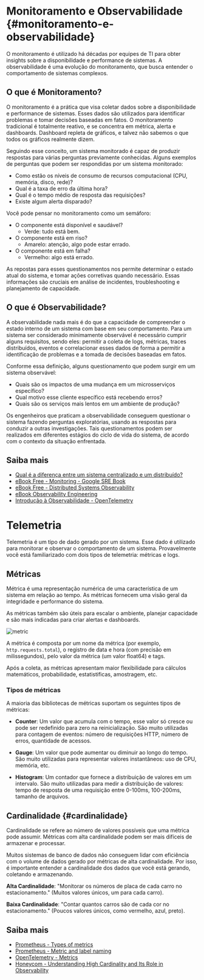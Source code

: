 # Monitoramento e Observabilidade {#monitoramento-e-observabilidade}

O monitoramento é utilizado há décadas por equipes de TI para obter insights sobre a disponibilidade e performance de sistemas. A observabilidade é uma evolução do monitoramento, que busca entender o comportamento de sistemas complexos.

## O que é Monitoramento?

O monitoramento é a prática que visa coletar dados sobre a disponibilidade e performance de sistemas. Esses dados são utilizados para identificar problemas e tomar decisões baseadas em fatos. O monitoramento tradicional é totalmente reativo, e se concentra em métrica, alerta e dashboards. Dashboard repleta de gráficos, e talvez não sabemos o que todos os gráficos realmente dizem.

Seguindo esse conceito, um sistema monitorado é capaz de produzir respostas para várias perguntas previamente conhecidas. Alguns exemplos de perguntas que podem ser respondidas por um sistema monitorado:

- Como estão os níveis de consumo de recursos computacional (CPU, memória, disco, rede)?
- Qual é a taxa de erro da última hora?
- Qual é o tempo médio de resposta das requisições?
- Existe algum alerta disparado?

Você pode pensar no monitoramento como um semáforo:

- O componente está disponível e saudável? 
  - Verde: tudo está bem.
- O componente está em riso?
  - Amarelo: atenção, algo pode estar errado.
- O componente está em falha?
  - Vermelho: algo está errado.

As repostas para esses questionamentos nos permite determinar o estado atual do sistema, e tomar ações corretivas quando necessário. Essas informações são cruciais em análise de incidentes, troubleshooting e planejamento de capacidade.

## O que é Observabilidade?

A observabilidade nada mais é do que a capacidade de compreender o estado interno de um sistema com base em seu comportamento.
Para um sistema ser considerado minimamente observável é necessário cumprir alguns requisitos, sendo eles: permitir a coleta de logs, métricas, traces distribuídos, eventos e correlacionar esses dados de forma a permitir a identificação de problemas e a tomada de decisões baseadas em fatos.

Conforme essa definição, alguns questionamento que podem surgir em um sistema observável:

- Quais são os impactos de uma mudança em um microsserviços específico?
- Qual motivo esse cliente específico está recebendo erros?
- Quais são os serviços mais lentos em um ambiente de produção?

Os engenheiros que praticam a observabilidade conseguem questionar o sistema fazendo perguntas exploratórias, usando as respostas para conduzir a outras investigações. Tais questionamentos podem ser realizados em diferentes estágios do ciclo de vida do sistema, de acordo com o contexto da situação enfrentada.

## Saiba mais

- [Qual é a diferença entre um sistema centralizado e um distribuído?](https://www.atlassian.com/br/microservices/microservices-architecture/distributed-architecture)
- [eBook Free - Monitoring - Google SRE Book](https://sre.google/workbook/monitoring/)
- [eBook Free - Distributed Systems Observability](https://unlimited.humio.com/rs/756-LMY-106/images/Distributed-Systems-Observability-eBook.pdf)
- [eBook Observability Engineering](https://info.honeycomb.io/observability-engineering-oreilly-book-2022)
- [Introdução à Observabilidade - OpenTelemetry](https://opentelemetry.io/pt/docs/concepts/observability-primer/)

# Telemetria

Telemetria é um tipo de dado gerado por um sistema. Esse dado é utilizado para monitorar e observar o comportamento de um sistema. Provavelmente você está familiarizado com dois tipos de telemetria: métricas e logs.

## Métricas

Métrica é uma representação numérica de uma característica de um sistema em relação ao tempo. As métricas fornecem uma visão geral da integridade e performance do sistema. 

As métricas também são úteis para escalar o ambiente, planejar capacidade e são mais indicadas para criar alertas e dashboards.

![metric](./images/metric.jpeg)

A métrica é composta por um nome da métrica (por exemplo, `http.requests.total`), o registro de data e hora (com precisão em milissegundos), pelo valor da métrica (um valor float64) e tags.

Após a coleta, as métricas apresentam maior flexibilidade para cálculos matemáticos, probabilidade, estatistificas, amostragem, etc.

### Tipos de métricas

A maioria das bibliotecas de métricas suportam os seguintes tipos de métricas:

- **Counter**: Um valor que acumula com o tempo, esse valor só cresce ou pode ser redefinido para zero na reinicialização. São muito utilizadas para contagem de eventos: número de requisições HTTP, número de erros, quantidade de acessos. 

- **Gauge**: Um valor que pode aumentar ou diminuir ao longo do tempo. São muito utilizadas para representar valores instantâneos: uso de CPU, memória, etc.

- **Histogram**: Um contador que fornece a distribuição de valores em um intervalo. São muito utilizadas para medir a distribuição de valores: tempo de resposta de uma requisição entre 0-100ms, 100-200ms, tamanho de arquivos.

## Cardinalidade {#cardinalidade}

Cardinalidade se refere ao número de valores possíveis que uma métrica pode assumir. Métricas com alta cardinalidade podem ser mais difíceis de armazenar e processar.

Muitos sistemas de banco de dados não conseguem lidar com eficiência com o volume de dados gerado por métricas de alta cardinalidade. Por isso, é importante entender a cardinalidade dos dados que você está gerando, coletando e armazenando.

**Alta Cardinalidade**: "Monitorar os números de placa de cada carro no estacionamento." (Muitos valores únicos, um para cada carro).

**Baixa Cardinalidade**: "Contar quantos carros são de cada cor no estacionamento." (Poucos valores únicos, como vermelho, azul, preto).

## Saiba mais

- [Prometheus - Types of metrics](https://prometheus.io/docs/concepts/metric_types/)
- [Prometheus - Metric and label naming](https://prometheus.io/docs/practices/naming/)
- [OpenTelemetry - Metrics](https://opentelemetry.io/pt/docs/concepts/signals/metrics/)
- [Honeycom - Understanding High Cardinality and Its Role in Observability](https://www.honeycomb.io/getting-started/understanding-high-cardinality-role-observability)